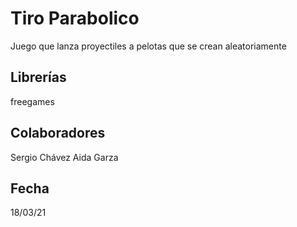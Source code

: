 # Tiro Parabolico
Juego que lanza proyectiles a pelotas que se crean aleatoriamente

## Librerías
freegames

## Colaboradores
Sergio Chávez
Aida Garza

## Fecha
18/03/21
